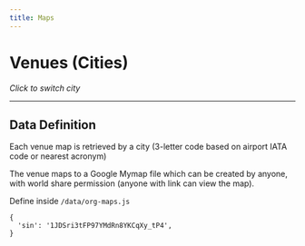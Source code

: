 ```yaml
---
title: Maps
---
```

# Venues (Cities)

_Click to switch city_

<template v-for="(i,j) in locdata">
<i>{{ i.countryname }}</i>
<span v-for="(k,l) in i.cities">
(<a @click="go(l)">{{ k.cityname }}</a>)
</span> |
</template>

---
<Gmap :city="thiscity" />


<script setup>
  import { ref } from 'vue'
  const thiscity = ref('sin')
  function go(x) { thiscity.value = x }
  import locdata from '../../data/org-locals'
</script>

## Data Definition

Each venue map is retrieved by a city (3-letter code based on airport IATA code or nearest acronym)

The venue maps to a Google Mymap file which can be created
by anyone, with world share permission (anyone with link can
view the map).

Define inside `/data/org-maps.js`

~~~
{
  'sin': '1JDSri3tFP97YMdRn8YKCqXy_tP4',
}
~~~

